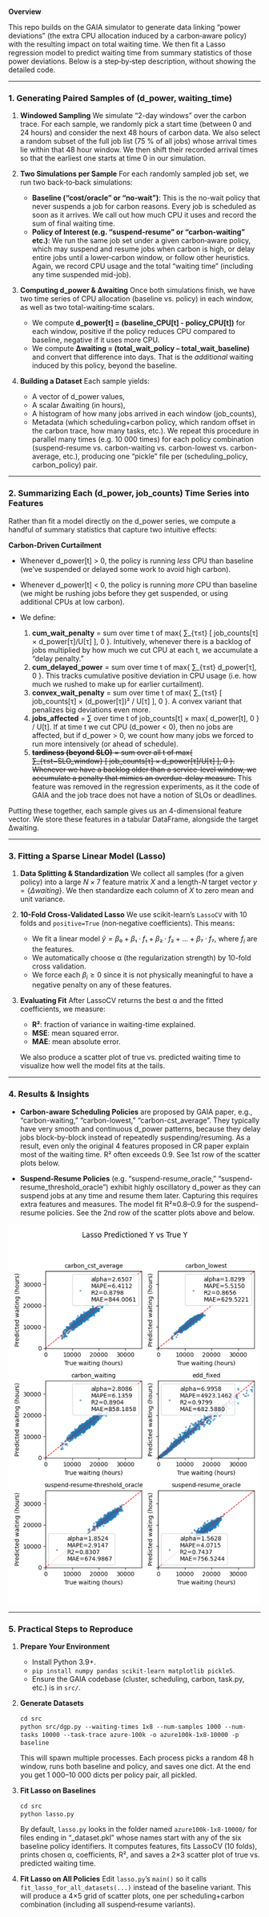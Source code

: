 **Overview**

This repo builds on the GAIA simulator to generate data linking “power deviations” (the extra CPU allocation induced by a carbon‐aware policy) with the resulting impact on total waiting time. We then fit a Lasso regression model to predict waiting time from summary statistics of those power deviations. Below is a step‐by‐step description, without showing the detailed code.

---

### 1. Generating Paired Samples of (d_power, waiting\_time)

1. **Windowed Sampling**
   We simulate “2-day windows” over the carbon trace. For each sample, we randomly pick a start time (between 0 and 24 hours) and consider the next 48 hours of carbon data. We also select a random subset of the full job list (75 % of all jobs) whose arrival times lie within that 48 hour window. We then shift their recorded arrival times so that the earliest one starts at time 0 in our simulation.

2. **Two Simulations per Sample**
   For each randomly sampled job set, we run two back‐to‐back simulations:

   * **Baseline (“cost/oracle” or “no‐wait”)**: This is the no-wait policy that never suspends a job for carbon reasons. Every job is scheduled as soon as it arrives. We call out how much CPU it uses and record the sum of final waiting time.
   * **Policy of Interest (e.g. “suspend-resume” or “carbon-waiting” etc.)**: We run the same job set under a given carbon‐aware policy, which may suspend and resume jobs when carbon is high, or delay entire jobs until a lower‐carbon window, or follow other heuristics. Again, we record CPU usage and the total “waiting time” (including any time suspended mid-job).

3. **Computing d_power & Δwaiting**
   Once both simulations finish, we have two time series of CPU allocation (baseline vs. policy) in each window, as well as two total-waiting‐time scalars.

   * We compute **d_power\[t] = (baseline\_CPU\[t] - policy\_CPU\[t])** for each window, positive if the policy reduces CPU compared to baseline, negative if it uses more CPU.
   * We compute **Δwaiting = (total\_wait\_policy – total\_wait\_baseline)** and convert that difference into days. That is the *additional* waiting induced by this policy, beyond the baseline.

5. **Building a Dataset**
   Each sample yields:

   * A vector of d_power values,
   * A scalar Δwaiting (in hours),
   * A histogram of how many jobs arrived in each window (job\_counts),
   * Metadata (which scheduling+carbon policy, which random offset in the carbon trace, how many tasks, etc.).
     We repeat this procedure in parallel many times (e.g. 10 000 times) for each policy combination (suspend-resume vs. carbon-waiting vs. carbon-lowest vs. carbon-average, etc.), producing one “pickle” file per (scheduling\_policy, carbon\_policy) pair.

---

### 2. Summarizing Each (d_power, job\_counts) Time Series into Features

Rather than fit a model directly on the d_power series, we compute a handful of summary statistics that capture two intuitive effects:

**Carbon‐Driven Curtailment**

   * Whenever d_power\[t] > 0, the policy is running *less* CPU than baseline (we’ve suspended or delayed some work to avoid high carbon).
   * Whenever d_power\[t] < 0, the policy is running *more* CPU than baseline (we might be rushing jobs before they get suspended, or using additional CPUs at low carbon).
   * We define:

     1. **cum\_wait\_penalty** = sum over time t of max{ ∑\_{τ≤t} \[ job\_counts\[τ] × d_power\[τ]/U\[τ] ], 0 }.  Intuitively, whenever there is a backlog of jobs multiplied by how much we cut CPU at each t, we accumulate a “delay penalty.”
     2. **cum\_delayed\_power** = sum over time t of max{ ∑\_{τ≤t} d_power\[τ], 0 }.  This tracks cumulative positive deviation in CPU usage (i.e. how much we rushed to make up for earlier curtailment).
     3. **convex\_wait\_penalty** = sum over time t of max{ ∑\_{τ≤t} \[ job\_counts\[τ] × (d_power\[τ])² / U\[τ] ], 0 }.  A convex variant that penalizes big deviations even more.
     4. **jobs\_affected** = ∑ over time t of job\_counts\[t] × max{ d_power\[t], 0 } / U\[t].  If at time t we cut CPU (d_power < 0), then no jobs are affected, but if d_power > 0, we count how many jobs we forced to run more intensively (or ahead of schedule).
     5. ~~**tardiness (beyond SLO)** = sum over all t of max{ ∑\_{τ≤t−SLO\_window} \[ job\_counts\[τ] × d_power\[τ]/U\[τ] ], 0 }.  Whenever we have a backlog older than a service-level window, we accumulate a penalty that mimics an overdue-delay measure.~~ This feature was removed in the regression experiments, as it the code of GAIA and the job trace does not have a notion of SLOs or deadlines.

Putting these together, each sample gives us an 4-dimensional feature vector. We store these features in a tabular DataFrame, alongside the target Δwaiting.

---

### 3. Fitting a Sparse Linear Model (Lasso)

1. **Data Splitting & Standardization**
   We collect all samples (for a given policy) into a large $N×7$ feature matrix $X$ and a length-$N$ target vector $y=\{\Delta waiting\}$. We then standardize each column of $X$ to zero mean and unit variance.

2. **10-Fold Cross-Validated Lasso**
   We use scikit-learn’s `LassoCV` with 10 folds and `positive=True` (non‐negative coefficients). This means:

   * We fit a linear model $ŷ = β₀ + β₁·f₁ + β₂·f₂ + … + β₇·f₇$, where $f_i$ are the features.
   * We automatically choose α (the regularization strength) by 10-fold cross validation.
   * We force each $β_i ≥ 0$ since it is not physically meaningful to have a negative penalty on any of these features.

3. **Evaluating Fit**
   After LassoCV returns the best α and the fitted coefficients, we measure:

   * **R²**: fraction of variance in waiting-time explained.
   * **MSE**: mean squared error.
   * **MAE**: mean absolute error.

   We also produce a scatter plot of true vs. predicted waiting time to visualize how well the model fits at the tails.

---

### 4. Results & Insights

* **Carbon-aware Scheduling Policies** are proposed by GAIA paper, e.g., “carbon-waiting,” “carbon-lowest,” “carbon-cst\_average”. They typically have very smooth and continuous d_power patterns, because they delay jobs block-by-block instead of repeatedly suspending/resuming. As a result, even only the original 4 features proposed in CR paper explain most of the waiting time. R² often exceeds 0.9. See 1st row of the scatter plots below.

* **Suspend-Resume Policies** (e.g. “suspend-resume\_oracle,” “suspend-resume\_threshold\_oracle”) exhibit highly oscillatory d_power as they can suspend jobs at any time and resume them later. Capturing this requires extra features and measures. The model fit R²≈0.8–0.9 for the suspend-resume policies. See the 2nd row of the scatter plots above and below.
 
![With New Features Added](./plots/lasso_scatter_baseline.png)

---

### 5. Practical Steps to Reproduce

1. **Prepare Your Environment**

   * Install Python 3.9+.
   * `pip install numpy pandas scikit-learn matplotlib pickle5`.
   * Ensure the GAIA codebase (cluster, scheduling, carbon, task.py, etc.) is in `src/`.

2. **Generate Datasets**

   ```
   cd src
   python src/dgp.py --waiting-times 1x8 --num-samples 1000 --num-tasks 10000 --task-trace azure-100k -o azure100k-1x8-10000 -p baseline
   ```

   This will spawn multiple processes. Each process picks a random 48 h window, runs both baseline and policy, and saves one dict. At the end you get 1 000–10 000 dicts per policy pair, all pickled.

3. **Fit Lasso on Baselines**

   ```
   cd src
   python lasso.py
   ```

   By default, `lasso.py` looks in the folder named `azure100k-1x8-10000/` for files ending in “\_dataset.pkl” whose names start with any of the six baseline policy identifiers. It computes features, fits LassoCV (10 folds), prints chosen α, coefficients, R², and saves a 2×3 scatter plot of true vs. predicted waiting time.

4. **Fit Lasso on All Policies**
   Edit `lasso.py`’s `main()` so it calls `fit_lasso_for_all_datasets(...)` instead of the baseline variant. This will produce a 4×5 grid of scatter plots, one per scheduling+carbon combination (including all suspend‐resume variants).
